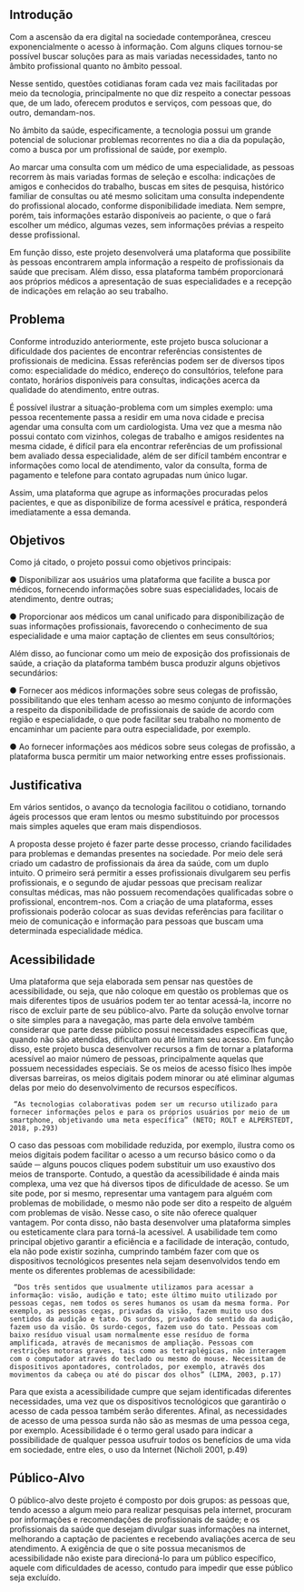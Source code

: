 ## Introdução

Com a ascensão da era digital na sociedade contemporânea, cresceu exponencialmente o acesso à informação. Com alguns cliques tornou-se possível buscar soluções para as mais variadas necessidades, tanto no âmbito profissional quanto no âmbito pessoal. 

Nesse sentido, questões cotidianas foram cada vez mais facilitadas por meio da tecnologia, principalmente no que diz respeito a conectar pessoas que, de um lado, oferecem produtos e serviços, com pessoas que, do outro, demandam-nos. 

No âmbito da saúde, especificamente, a tecnologia possui um grande potencial de solucionar problemas recorrentes no dia a dia da população, como a busca por um profissional de saúde, por exemplo. 

Ao marcar uma consulta com um médico de uma especialidade, as pessoas recorrem às mais variadas formas de seleção e escolha: indicações de amigos e conhecidos do trabalho, buscas em sites de pesquisa, histórico familiar de consultas ou até mesmo solicitam uma consulta independente do profissional alocado, conforme disponibilidade imediata. Nem sempre, porém, tais informações estarão disponíveis ao paciente, o que o fará escolher um médico, algumas vezes, sem informações prévias a respeito desse profissional. 

Em função disso, este projeto desenvolverá uma plataforma que possibilite às pessoas encontrarem ampla informação a respeito de profissionais da saúde que precisam. Além disso, essa plataforma também proporcionará aos próprios médicos a apresentação de suas especialidades e a recepção de indicações em relação ao seu trabalho.

## Problema

Conforme introduzido anteriormente, este projeto busca solucionar a dificuldade dos pacientes de encontrar referências consistentes de profissionais de medicina. Essas referências podem ser de diversos tipos como: especialidade do médico, endereço do consultórios, telefone para contato, horários disponíveis para consultas, indicações acerca da qualidade do atendimento, entre outras.

É possível ilustrar a situação-problema com um simples exemplo: uma pessoa recentemente passa a residir em uma nova cidade e precisa agendar uma consulta com um cardiologista. Uma vez que a mesma não possui contato com vizinhos, colegas de trabalho e amigos residentes na mesma cidade, é difícil para ela encontrar referências de um profissional bem avaliado dessa especialidade, além de ser difícil também encontrar e informações como local de atendimento, valor da consulta, forma de pagamento e telefone para contato agrupadas num único lugar.

Assim, uma plataforma que agrupe as informações procuradas pelos pacientes, e que as disponibilize de forma acessível e prática, responderá imediatamente a essa demanda.

## Objetivos

Como já citado, o projeto possui como objetivos principais:

●	Disponibilizar aos usuários uma plataforma que facilite a busca por médicos, fornecendo informações sobre suas especialidades, locais de atendimento, dentre outras;

●	Proporcionar aos médicos um canal unificado para disponibilização de suas informações profissionais, favorecendo o conhecimento de sua especialidade e uma maior captação de clientes em seus consultórios;

Além disso, ao funcionar como um meio de exposição dos profissionais de saúde, a criação da plataforma também busca produzir alguns objetivos secundários: 

●	Fornecer aos médicos informações sobre seus colegas de profissão, possibilitando que eles tenham acesso ao mesmo conjunto de informações a respeito da disponibilidade de profissionais de saúde de acordo com região e especialidade, o que pode facilitar seu trabalho no momento de encaminhar um paciente para outra especialidade, por exemplo. 

●	Ao fornecer informações aos médicos sobre seus colegas de profissão, a plataforma busca permitir um maior networking entre esses profissionais.

## Justificativa

Em vários sentidos, o avanço da tecnologia facilitou o cotidiano, tornando ágeis processos que eram lentos ou mesmo substituindo por processos mais simples aqueles que eram mais dispendiosos. 

A proposta desse projeto é fazer parte desse processo, criando facilidades para problemas e demandas presentes na sociedade. Por meio dele será criado um cadastro de profissionais da área da saúde, com um duplo intuito. O primeiro será permitir a esses profissionais divulgarem seu perfis profissionais, e o segundo de  ajudar pessoas que precisam realizar consultas médicas, mas não possuem recomendações qualificadas sobre o profissional, encontrem-nos. Com a criação de uma plataforma, esses profissionais poderão colocar as suas devidas referências para facilitar o meio de comunicação e informação para pessoas que buscam uma determinada especialidade médica.

## Acessibilidade 

Uma plataforma que seja elaborada sem pensar nas questões de acessibilidade, ou seja, que não coloque em questão os problemas que os mais diferentes tipos de usuários podem ter ao tentar acessá-la, incorre no risco de excluir parte de seu público-alvo. Parte da solução envolve tornar o site simples para a navegação, mas parte dela envolve também considerar que parte desse público possui necessidades específicas que, quando não são atendidas, dificultam ou até limitam seu acesso. 
Em função disso, este projeto busca desenvolver recursos a fim de tornar a plataforma acessível ao maior número de pessoas, principalmente aquelas que possuem necessidades especiais. Se os meios de acesso físico lhes impõe diversas barreiras, os meios digitais podem minorar ou até eliminar  algumas delas por meio do desenvolvimento de recursos específicos.

     “As tecnologias colaborativas podem ser um recurso utilizado para fornecer informações pelos e para os próprios usuários por meio de um smartphone, objetivando uma meta específica” (NETO; ROLT e ALPERSTEDT, 2018, p.293)

O caso das pessoas com mobilidade reduzida, por exemplo, ilustra como os meios digitais podem facilitar o acesso a um recurso básico como o da saúde ─ alguns poucos cliques podem substituir um uso exaustivo dos meios de transporte. Contudo, a questão da acessibilidade é ainda mais complexa, uma vez que há diversos tipos de dificuldade de acesso. Se um site pode, por si mesmo, representar uma vantagem para alguém com problemas de mobilidade, o mesmo não pode ser dito a respeito de alguém com problemas de visão. Nesse caso, o site não oferece qualquer vantagem. 
Por conta disso, não basta desenvolver uma plataforma simples ou esteticamente clara para torná-la acessível. A usabilidade tem como principal objetivo garantir a eficiência e a facilidade de interação, contudo, ela não pode existir sozinha, cumprindo também fazer com que os dispositivos tecnológicos presentes nela sejam desenvolvidos tendo em mente os diferentes problemas de acessibilidade: 

     “Dos três sentidos que usualmente utilizamos para acessar a informação: visão, audição e tato; este último muito utilizado por pessoas cegas, nem todos os seres humanos os usam da mesma forma. Por exemplo, as pessoas cegas, privadas da visão, fazem muito uso dos sentidos da audição e tato. Os surdos, privados do sentido da audição, fazem uso da visão. Os surdo-cegos, fazem uso do tato. Pessoas com baixo resíduo visual usam normalmente esse resíduo de forma amplificada, através de mecanismos de ampliação. Pessoas com restrições motoras graves, tais como as tetraplégicas, não interagem com o computador através do teclado ou mesmo do mouse. Necessitam de dispositivos apontadores, controlados, por exemplo, através dos movimentos da cabeça ou até do piscar dos olhos” (LIMA, 2003, p.17)

Para que exista a acessibilidade cumpre que sejam identificadas diferentes necessidades, uma vez que os dispositivos tecnológicos que garantirão o acesso de cada pessoa também serão diferentes. Afinal, as necessidades de acesso de uma pessoa surda não são as mesmas de uma pessoa cega, por exemplo. Acessibilidade é o termo geral usado para indicar a possibilidade de qualquer pessoa usufruir todos os benefícios de uma vida em sociedade, entre eles, o uso da Internet (Nicholi 2001, p.49)

## Público-Alvo

O público-alvo deste projeto é composto por dois grupos: as pessoas que, tendo acesso a algum meio para realizar pesquisas pela internet, procuram por informações e recomendações de profissionais de saúde; e os profissionais da saúde que desejam divulgar suas informações na internet, melhorando a captação de pacientes e recebendo avaliações acerca de seu atendimento. A exigência de que o site possua mecanismos de acessibilidade não existe para direcioná-lo para um público específico, aquele com dificuldades de acesso, contudo para impedir que esse público seja excluído.

